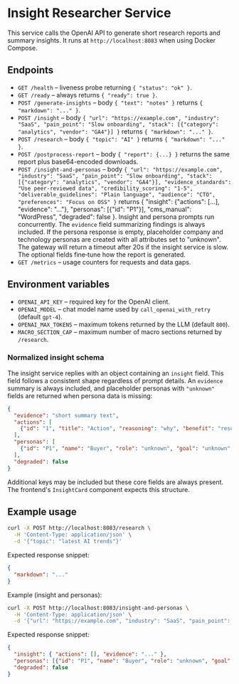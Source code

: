 # Insight Researcher Service

This service calls the OpenAI API to generate short research reports and summary insights.
It runs at `http://localhost:8083` when using Docker Compose.

## Endpoints

- `GET /health` – liveness probe returning `{ "status": "ok" }`.
- `GET /ready` – always returns `{ "ready": true }`.
- `POST /generate-insights` – body `{ "text": "notes" }` returns `{ "markdown": "..." }`.
- `POST /insight` – body `{ "url": "https://example.com", "industry": "SaaS", "pain_point": "Slow onboarding", "stack": [{"category": "analytics", "vendor": "GA4"}] }`
  returns `{ "markdown": "..." }`.
- `POST /research` – body `{ "topic": "AI" }` returns `{ "markdown": "..." }`.
- `POST /postprocess-report` – body `{ "report": {...} }` returns the same report
  plus base64-encoded downloads.
- `POST /insight-and-personas` – body `{ "url": "https://example.com", "industry": "SaaS", "pain_point": "Slow onboarding", "stack": [{"category": "analytics", "vendor": "GA4"}], "evidence_standards": "Use peer-reviewed data", "credibility_scoring": "1-5", "deliverable_guidelines": "Plain language", "audience": "CTO", "preferences": "Focus on OSS" }`
  returns { "insight": {"actions": [...], "evidence": "..."}, "personas": [{"id": "P1"}], "cms_manual": "WordPress", "degraded": false }. Insight and persona prompts run concurrently. The `evidence` field summarizing findings is always included. If the persona response is empty, placeholder company and technology personas are created with all attributes set to "unknown". The gateway will return a timeout after 20s if the insight service is slow. The optional fields fine‑tune how the report is generated.
- `GET /metrics` – usage counters for requests and data gaps.

## Environment variables

- `OPENAI_API_KEY` – required key for the OpenAI client.
- `OPENAI_MODEL` – chat model name used by `call_openai_with_retry`
  (default `gpt-4`).
- `OPENAI_MAX_TOKENS` – maximum tokens returned by the LLM
  (default `800`).
- `MACRO_SECTION_CAP` – maximum number of macro sections returned by `/research`.

### Normalized insight schema

The insight service replies with an object containing an `insight` field. This
field follows a consistent shape regardless of prompt details. An `evidence`
summary is always included, and placeholder personas with `"unknown"` fields
are returned when persona data is missing:

```json
{
  "evidence": "short summary text",
  "actions": [
    {"id": "1", "title": "Action", "reasoning": "why", "benefit": "result"}
  ],
  "personas": [
    {"id": "P1", "name": "Buyer", "role": "unknown", "goal": "unknown", "challenge": "unknown"}
  ],
  "degraded": false
}
```

Additional keys may be included but these core fields are always present. The
frontend's `InsightCard` component expects this structure.

## Example usage

```bash
curl -X POST http://localhost:8083/research \
  -H 'Content-Type: application/json' \
  -d '{"topic": "latest AI trends"}'
```

Expected response snippet:

```json
{
  "markdown": "..."
}
```

Example (insight and personas):

```bash
curl -X POST http://localhost:8083/insight-and-personas \
  -H 'Content-Type: application/json' \
  -d '{"url": "https://example.com", "industry": "SaaS", "pain_point": "Slow onboarding", "stack": [{"category": "analytics", "vendor": "GA4"}], "evidence_standards": "Use peer-reviewed data", "credibility_scoring": "1-5", "deliverable_guidelines": "Plain language", "audience": "CTO", "preferences": "Focus on OSS"}'
```

Expected response snippet:

```json
{
  "insight": { "actions": [], "evidence": "..." },
  "personas": [{"id": "P1", "name": "Buyer", "role": "unknown", "goal": "unknown", "challenge": "unknown"}],
  "degraded": false
}
```
